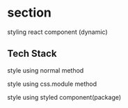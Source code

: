 
# section

styling react component (dynamic)

## Tech Stack

style using normal method

style using css.module method

style using styled component(package)

